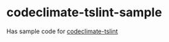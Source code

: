 # codeclimate-tslint-sample

Has sample code for [codeclimate-tslint](https://github.com/tkqubo/codeclimate-tslint/)
